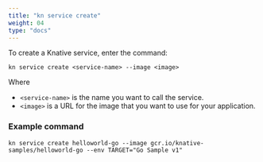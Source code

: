 ```yaml
---
title: "kn service create"
weight: 04
type: "docs"
---
```

<!-- TODO: make a reusable snippet-->
To create a Knative service, enter the command:

```shell
kn service create <service-name> --image <image>
```
Where
- `<service-name>` is the name you want to call the service.
- `<image>` is a URL for the image that you want to use for your application.

### Example command

```shell
kn service create helloworld-go --image gcr.io/knative-samples/helloworld-go --env TARGET="Go Sample v1"
```
